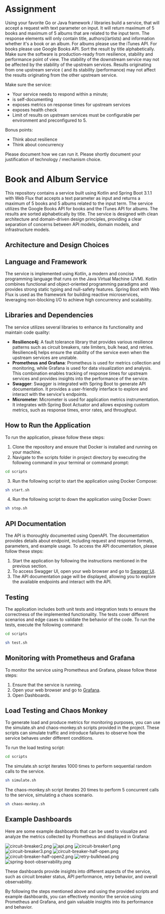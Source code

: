 # Assignment

Using your favorite Go or Java framework / libraries build a service, that will accept a request with text parameter on
input. It will return maximum of 5 books and maximum of 5 albums that are related to the input term. The response
elements will only contain title, authors(/artists) and information whether it's a book or an album. For albums please
use the iTunes API. For books please use Google Books API. Sort the result by title alphabetically. Make sure the
software is production-ready from resilience, stability and performance point of view. The stability of the downstream
service may not be affected by the stability of the upstream services. Results originating from one upstream service (
and its stability /performance) may not affect the results originating from the other upstream service.

Make sure the service:

- Your service needs to respond within a minute;
- is self-documenting
- exposes metrics on response times for upstream services
- exposes health check
- Limit of results on upstream services must be configurable per environment and preconfigured to 5.

Bonus points:

- Think about resilience
- Think about concurrency

Please document how we can run it. Please shortly document your justification of technology / mechanism choice.

# Book and Album Service

This repository contains a service built using Kotlin and Spring Boot 3.1.1 with Web Flux that accepts a text parameter
as input and returns a maximum of 5 books and 5 albums related to the input term. The service utilizes the Google Books
API for books and the ITunes API for albums. The results are sorted alphabetically by title.
The service is designed with clean architecture and domain-driven design principles, providing a clear separation of
concerns between API models, domain models, and infrastructure models.

## Architecture and Design Choices

## Language and Framework

The service is implemented using Kotlin, a modern and concise programming language that runs on the Java Virtual
Machine (JVM). Kotlin combines functional and object-oriented programming paradigms and provides strong static typing
and null-safety features. Spring Boot with Web Flux is used as the framework for building reactive microservices,
leveraging non-blocking I/O to achieve high concurrency and scalability.

## Libraries and Dependencies

The service utilizes several libraries to enhance its functionality and maintain code quality:

- **Resilience4j**: A fault tolerance library that provides various resilience patterns such as circuit breakers, rate
  limiters, bulk head, and retries. Resilience4j helps ensure the stability of the service even when the upstream
  services are
  unstable.
- **Prometheus and Grafana**: Prometheus is used for metrics collection and monitoring, while Grafana is used for data
  visualization and analysis. This combination enables tracking of response times for upstream services and provides
  insights into the performance of the service.
- **Swagger**: Swagger is integrated with Spring Boot to generate API documentation. It provides a user-friendly
  interface to
  explore and interact with the service's endpoints.
- **Micrometer**: Micrometer is used for application metrics instrumentation. It integrates with Spring Boot Actuator
  and
  allows exposing custom metrics, such as response times, error rates, and throughput.

## How to Run the Application

To run the application, please follow these steps:

1. Clone the repository and ensure that Docker is installed and running on your machine.
2. Navigate to the scripts folder in project directory by executing the following command in your terminal or command
   prompt:

```bash
cd scripts
```

3. Run the following script to start the application using Docker Compose:

```bash
sh start.sh
```

4. Run the following script to down the application using Docker Down:

```bash
sh stop.sh
```

## API Documentation

The API is thoroughly documented using OpenAPI. The documentation provides details about endpoint, including
request and response formats, parameters, and example usage. To access the API documentation, please follow these steps:

1. Start the application by following the instructions mentioned in the previous section.
2. To access Swagger UI, open your web browser and go to [Swagger UI](http://localhost:8080/swagger-ui.html).
3. The API documentation page will be displayed, allowing you to explore the available endpoints and interact with the
   API.

## Testing

The application includes both unit tests and integration tests to ensure the correctness of the implemented
functionality. The tests cover different scenarios and edge cases to validate the behavior of the code.
To run the tests, execute the following command:

```bash
cd scripts
```

```bash
sh test.sh
```

## Monitoring with Prometheus and Grafana

To monitor the service using Prometheus and Grafana, please follow these steps:

1. Ensure that the service is running.
2. Open your web browser and go to [Grafana](http://localhost:3000).
3. Open Dashboards.

## Load Testing and Chaos Monkey

To generate load and produce metrics for monitoring purposes, you can use the simulate.sh and chaos-monkey.sh scripts
provided in the project. These scripts can simulate traffic and introduce failures to observe how the service behaves
under different conditions.

To run the load testing script:

```bash
cd scripts
```

The simulate.sh script iterates 1000 times to perform sequential random calls to the service.

```bash
sh simulate.sh
```

The chaos-monkey.sh script iterates 20 times to perform 5 concurrent calls to the service, simulating a chaos scenario.

```bash
sh chaos-monkey.sh 
```

## Example Dashboards

Here are some example dashboards that can be used to visualize and analyze the metrics collected by Prometheus and
displayed in Grafana:

![circuit-breaker2.png](docs%2Fcircuit-breaker2.png)
![api.png](docs%2Fapi.png)
![circuit-breaker1.png](docs%2Fcircuit-breaker1.png)
![circuit-breaker3.png](docs%2Fcircuit-breaker3.png)
![circuit-breaker-half-open.png](docs%2Fcircuit-breaker-half-open.png)
![circuit-breaker-half-open2.png](docs%2Fcircuit-breaker-half-open2.png)
![retry-bulkhead.png](docs%2Fretry-bulkhead.png)
![spring-boot-observability.png](docs%2Fspring-boot-observability.png)

These dashboards provide insights into different aspects of the service, such as circuit breaker status, API
performance, retry behavior, and overall observability.

By following the steps mentioned above and using the provided scripts and example dashboards, you can effectively
monitor the service using Prometheus and Grafana, and gain valuable insights into its performance and behavior.